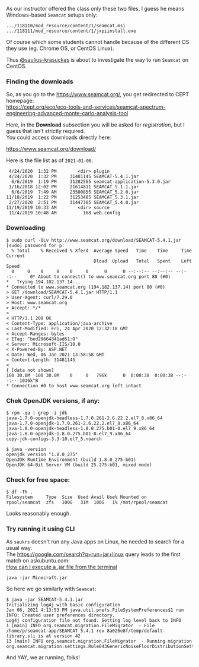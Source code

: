 As our instructor offered the class only these two files, I guess he means Windows-based `Seamcat` setups only:
```
.../118110/mod_resource/content/1/seamcat.msi  
.../118111/mod_resource/content/1/jxpiinstall.exe  
```

Of course which some students cannot handle because of the different OS they use (eg. Chrome OS, or CentOS Linux).

Thus [@saulius-krasuckas](https://github.com/saulius-krasuckas) is about to investigate the way to run `Seamcat` on CentOS.

### Finding the downloads

So, as you go to the https://www.seamcat.org/, you get redirected to CEPT homepage:  
https://cept.org/eco/eco-tools-and-services/seamcat-spectrum-engineering-advanced-monte-carlo-analysis-tool

Here, in the **Download** subsection you will be asked for *registration*, but I guess that isn't strictly required.  
You could access downloads directly here:  

https://www.seamcat.org/download/

Here is the file list as of `2021-01-06`:
```
 4/24/2020  1:32 PM        <dir> plugin
 4/24/2020  1:32 PM     31481145 SEAMCAT-5.4.1.jar
  6/6/2019  1:19 PM     31282565 seamcat-application-5.3.0.jar
 1/16/2018 12:02 PM     21614811 SEAMCAT_5.1.1.jar
  6/6/2019  7:49 AM     23580855 SEAMCAT_5.2.0.jar
11/18/2019  1:22 PM     31253485 SEAMCAT_5.3.1.jar
 2/27/2020  2:51 PM     31447365 SEAMCAT_5.4.0.jar
11/19/2019 10:33 AM        <dir> source
 11/4/2019 10:48 AM          168 web.config
```
### Downloading
```
$ sudo curl -OLv http://www.seamcat.org/download/SEAMCAT-5.4.1.jar
[sudo] password for p: 
  % Total    % Received % Xferd  Average Speed   Time    Time     Time  Current
                                 Dload  Upload   Total   Spent    Left  Speed
  0     0    0     0    0     0      0      0 --:--:-- --:--:-- --:--:--     0* About to connect() to www.seamcat.org port 80 (#0)
*   Trying 194.182.137.14...
* Connected to www.seamcat.org (194.182.137.14) port 80 (#0)
> GET /download/SEAMCAT-5.4.1.jar HTTP/1.1
> User-Agent: curl/7.29.0
> Host: www.seamcat.org
> Accept: */*
> 
< HTTP/1.1 200 OK
< Content-Type: application/java-archive
< Last-Modified: Fri, 24 Apr 2020 12:32:18 GMT
< Accept-Ranges: bytes
< ETag: "bed29664341ad61:0"
< Server: Microsoft-IIS/10.0
< X-Powered-By: ASP.NET
< Date: Wed, 06 Jan 2021 13:58:58 GMT
< Content-Length: 31481145
< 
{ [data not shown]
100 30.0M  100 30.0M    0     0   796k      0  0:00:38  0:00:38 --:--:-- 1016k^B
* Connection #0 to host www.seamcat.org left intact
```
### Chek OpenJDK versions, if any:
```
$ rpm -qa | grep -i jdk
java-1.7.0-openjdk-headless-1.7.0.261-2.6.22.2.el7_8.x86_64
java-1.7.0-openjdk-1.7.0.261-2.6.22.2.el7_8.x86_64
java-1.8.0-openjdk-headless-1.8.0.275.b01-0.el7_9.x86_64
java-1.8.0-openjdk-1.8.0.275.b01-0.el7_9.x86_64
copy-jdk-configs-3.3-10.el7_5.noarch

$ java -version
openjdk version "1.8.0_275"
OpenJDK Runtime Environment (build 1.8.0_275-b01)
OpenJDK 64-Bit Server VM (build 25.275-b01, mixed mode)
```
### Check for free space:
```
$ df -Th .
Filesystem     Type  Size  Used Avail Use% Mounted on
rpool/seamcat  zfs   100G   31M  100G   1% /mnt/rpool/seamcat
```
Looks reasonably enough.

### Try running it using CLI

As `saukrs` doesn't run any Java apps on Linux, he needed to search for a usual way.  
The https://google.com/search?q=run+jar+linux query leads to the first match on askubuntu.com:  
[How can I execute a .jar file from the terminal](https://askubuntu.com/questions/101746/how-can-i-execute-a-jar-file-from-the-terminal#101751)  
```
java -jar Minecraft.jar
```
So here we go similarly with `Seamcat`:
```
$ java -jar SEAMCAT-5.4.1.jar 
Initializing log4j with basic configuration
Jan 06, 2021 4:13:53 PM java.util.prefs.FileSystemPreferences$1 run
INFO: Created user preferences directory.
Log4j configuration file not found. Setting log level back to INFO
1 [main] INFO org.seamcat.migration.FileMigrator  - File /home/p/seamcat-app/SEAMCAT 5.4.1 rev 8a026e8f/temp/default-library.sli is at version 42
13 [main] INFO org.seamcat.migration.FileMigrator  - Running migration org.seamcat.migration.settings.Rule043GenericNoiseFloorDistributionSettingsMigration
```
And YAY, we ar running, folks!
